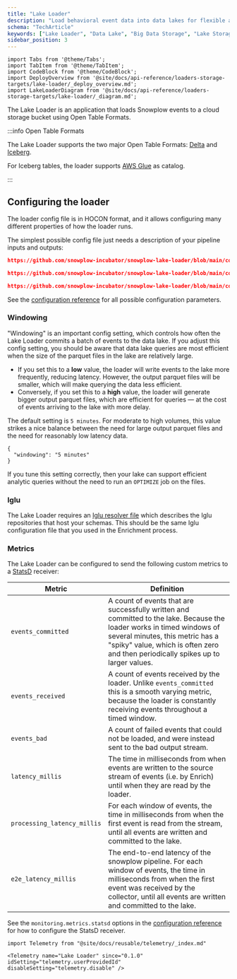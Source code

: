 ```yaml
---
title: "Lake Loader"
description: "Load behavioral event data into data lakes for flexible analytics and large-scale data processing."
schema: "TechArticle"
keywords: ["Lake Loader", "Data Lake", "Big Data Storage", "Lake Storage", "Analytics Lake", "Data Lake Loader"]
sidebar_position: 3
---
```


```mdx-code-block
import Tabs from '@theme/Tabs';
import TabItem from '@theme/TabItem';
import CodeBlock from '@theme/CodeBlock';
import DeployOverview from '@site/docs/api-reference/loaders-storage-targets/lake-loader/_deploy_overview.md';
import LakeLoaderDiagram from '@site/docs/api-reference/loaders-storage-targets/lake-loader/_diagram.md';
```

The Lake Loader is an application that loads Snowplow events to a cloud storage bucket using Open Table Formats.

:::info Open Table Formats

The Lake Loader supports the two major Open Table Formats: [Delta](https://delta.io/) and [Iceberg](https://iceberg.apache.org/).

For Iceberg tables, the loader supports [AWS Glue](https://docs.aws.amazon.com/glue/) as catalog.

:::

<Tabs groupId="cloud" queryString lazy>
  <TabItem value="aws" label="AWS" default>
    <LakeLoaderDiagram stream="Kinesis" bucket="S3" cloud="AWS"/>
    <DeployOverview cloud="AWS"/>
  </TabItem>
  <TabItem value="gcp" label="GCP">
    <LakeLoaderDiagram stream="Pub/Sub" bucket="GCS" cloud="GCP"/>
    <DeployOverview cloud="GCP"/>
  </TabItem>
  <TabItem value="azure" label="Azure">
    <LakeLoaderDiagram stream="Kafka" bucket="ADLS Gen 2" cloud="Azure"/>
    <DeployOverview cloud="Azure"/>
  </TabItem>
</Tabs>

## Configuring the loader

The loader config file is in HOCON format, and it allows configuring many different properties of how the loader runs.

The simplest possible config file just needs a description of your pipeline inputs and outputs:

<Tabs groupId="cloud" queryString>
  <TabItem value="aws" label="AWS" default>

```json reference
https://github.com/snowplow-incubator/snowplow-lake-loader/blob/main/config/config.aws.minimal.hocon
```

  </TabItem>
  <TabItem value="gcp" label="GCP">

```json reference
https://github.com/snowplow-incubator/snowplow-lake-loader/blob/main/config/config.gcp.minimal.hocon
```

  </TabItem>
  <TabItem value="azure" label="Azure">

```json reference
https://github.com/snowplow-incubator/snowplow-lake-loader/blob/main/config/config.azure.minimal.hocon
```

  </TabItem>
</Tabs>

See the [configuration reference](/docs/api-reference/loaders-storage-targets/lake-loader/configuration-reference/index.md) for all possible configuration parameters.

### Windowing

"Windowing" is an important config setting, which controls how often the Lake Loader commits a batch of events to the data lake. If you adjust this config setting, you should be aware that data lake queries are most efficient when the size of the parquet files in the lake are relatively large.

- If you set this to a **low** value, the loader will write events to the lake more frequently, reducing latency. However, the output parquet files will be smaller, which will make querying the data less efficient.
- Conversely, if you set this to a **high** value, the loader will generate bigger output parquet files, which are efficient for queries — at the cost of events arriving to the lake with more delay.

The default setting is `5 minutes`.  For moderate to high volumes, this value strikes a nice balance between the need for large output parquet files and the need for reasonably low latency data.

```
{
  "windowing": "5 minutes"
}
```

If you tune this setting correctly, then your lake can support efficient analytic queries without the need to run an `OPTIMIZE` job on the files.

### Iglu

The Lake Loader requires an [Iglu resolver file](/docs/api-reference/iglu/iglu-resolver/index.md) which describes the Iglu repositories that host your schemas.  This should be the same Iglu configuration file that you used in the Enrichment process.

### Metrics

The Lake Loader can be configured to send the following custom metrics to a [StatsD](https://www.datadoghq.com/statsd-monitoring/) receiver:

| Metric                      | Definition |
|-----------------------------|------------|
| `events_committed`          | A count of events that are successfully written and committed to the lake.  Because the loader works in timed windows of several minutes, this metric has a "spiky" value, which is often zero and then periodically spikes up to larger values. |
| `events_received`           | A count of events received by the loader.  Unlike `events_committed` this is a smooth varying metric, because the loader is constantly receiving events throughout a timed window. |
| `events_bad`                | A count of failed events that could not be loaded, and were instead sent to the bad output stream. |
| `latency_millis`            | The time in milliseconds from when events are written to the source stream of events (i.e. by Enrich) until when they are read by the loader. |
| `processing_latency_millis` | For each window of events, the time in milliseconds from when the first event is read from the stream, until all events are written and committed to the lake. |
| `e2e_latency_millis`        | The end-to-end latency of the snowplow pipeline. For each window of events, the time in milliseconds from when the first event was received by the collector, until all events are written and committed to the lake. |

See the `monitoring.metrics.statsd` options in the [configuration reference](/docs/api-reference/loaders-storage-targets/lake-loader/configuration-reference/index.md) for how to configure the StatsD receiver.


```mdx-code-block
import Telemetry from "@site/docs/reusable/telemetry/_index.md"

<Telemetry name="Lake Loader" since="0.1.0" idSetting="telemetry.userProvidedId" disableSetting="telemetry.disable" />
```
